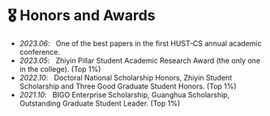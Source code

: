 # 🎖 Honors and Awards
- *2023.06*: &nbsp; One of the best papers in the first HUST-CS annual academic conference.
- *2023.05*: &nbsp; Zhiyin Pillar Student Academic Research Award (the only one in the college). (Top 1%)
- *2022.10*: &nbsp; Doctoral National Scholarship Honors, Zhiyin Student Scholarship and Three Good Graduate Student Honors. (Top 1%)
- *2021.10*: &nbsp; BIGO Enterprise Scholarship, Guanghua Scholarship, Outstanding Graduate Student Leader. (Top 1%)
